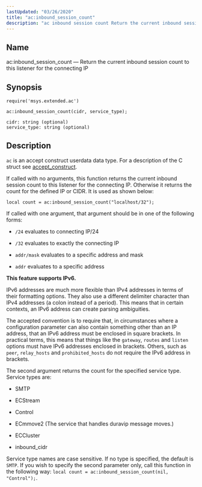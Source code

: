 ```yaml
---
lastUpdated: "03/26/2020"
title: "ac:inbound_session_count"
description: "ac inbound session count Return the current inbound session count to this listener for the connecting IP ac inbound session count cidr service type ac is an accept construct userdata data type For a description of the C struct see accept construct If called with no arguments this function returns..."
---
```


<a name="lua.ref.ac_inbound_session_count"></a> 
## Name

ac:inbound_session_count — Return the current inbound session count to this listener for the connecting IP

<a name="idp14898928"></a> 
## Synopsis

`require('msys.extended.ac')`

`ac:inbound_session_count(cidr, service_type);`

```
cidr: string (optional)
service_type: string (optional)
```
<a name="idp14902560"></a> 
## Description

`ac` is an accept construct userdata data type. For a description of the C struct see [accept_construct](/momentum/3/3-api/structs-accept-construct).

If called with no arguments, this function returns the current inbound session count to this listener for the connecting IP. Otherwise it returns the count for the defined IP or CIDR. It is used as shown below:

`local count = ac:inbound_session_count("localhost/32");`

If called with one argument, that argument should be in one of the following forms:

*   `/24` evaluates to connecting IP/24

*   `/32` evaluates to exactly the connecting IP

*   `addr/mask` evaluates to a specific address and mask

*   `addr` evaluates to a specific address

**This feature supports IPv6.**

IPv6 addresses are much more flexible than IPv4 addresses in terms of their formatting options. They also use a different delimiter character than IPv4 addresses (a colon instead of a period). This means that in certain contexts, an IPv6 address can create parsing ambiguities.

The accepted convention is to require that, in circumstances where a configuration parameter can also contain something other than an IP address, that an IPv6 address must be enclosed in square brackets. In practical terms, this means that things like the `gateway`, `routes` and `listen` options must have IPv6 addresses enclosed in brackets. Others, such as `peer`, `relay_hosts` and `prohibited_hosts` do not require the IPv6 address in brackets.

The second argument returns the count for the specified service type. Service types are:

*   SMTP

*   ECStream

*   Control

*   ECmmove2 (The service that handles duravip message moves.)

*   ECCluster

*   inbound_cidr

Service type names are case sensitive. If no type is specified, the default is `SMTP`. If you wish to specify the second parameter only, call this function in the following way: `local count = ac:inbound_session_count(nil, "Control");`.